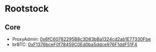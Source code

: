 # Rootstock

## Core

- ProxyAdmin: [0x6fC60782295B8c3D83bBa1324cd2ab1E77330Fbe](https://rootstock.blockscout.com/address/0x6fC60782295B8c3D83bBa1324cd2ab1E77330Fbe)
- brBTC: [0xF1376bceF0f78459C0Ed0ba5ddce976F1ddF51F4](https://rootstock.blockscout.com/address/0xF1376bceF0f78459C0Ed0ba5ddce976F1ddF51F4)
